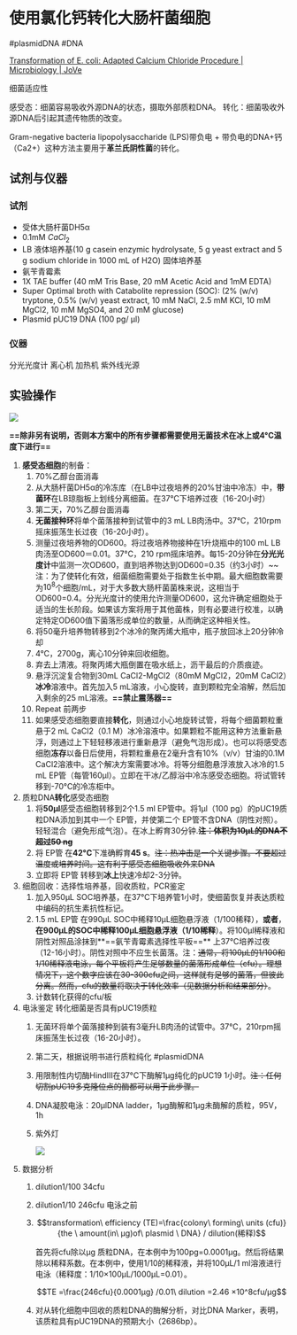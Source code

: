 # 使用氯化钙转化大肠杆菌细胞

#plasmidDNA #DNA

[Transformation of E. coli: Adapted Calcium Chloride Procedure \| Microbiology \| JoVe](https://app.jove.com/cn/v/10515/transformation-of-e-coli-cells-using-an-adapted-calcium-chloride-procedure?language=cn)

细菌适应性

感受态：细菌容易吸收外源DNA的状态，摄取外部质粒DNA。 转化：细菌吸收外源DNA后引起其遗传物质的改变。

Gram-negative bacteria lipopolysaccharide (LPS)带负电 + 带负电的DNA+钙（Ca2+）这种方法主要用于**革兰氏阴性菌**的转化。

## 试剂与仪器

### 试剂

-   受体大肠杆菌DH5α
-   0.1mM $CaCl_2$
-   LB 液体培养基(10 g casein enzymic hydrolysate, 5 g yeast extract and 5 g sodium chloride in 1000 mL of H2O) 固体培养基
-   氨苄青霉素
-   1X TAE buffer (40 mM Tris Base, 20 mM Acetic Acid and 1mM EDTA)
-   Super Optimal broth with Catabolite repression (SOC): (2% (w/v) tryptone, 0.5% (w/v) yeast extract, 10 mM NaCl, 2.5 mM KCl, 10 mM MgCl2, 10 mM MgSO4, and 20 mM glucose)
-   Plasmid pUC19 DNA (100 pg/ µl)

### 仪器

分光光度计 离心机 加热机 紫外线光源

## 实验操作

![](attachments/transformation.bmp)

**==除非另有说明，否则本方案中的所有步骤都需要使用无菌技术在冰上或4°C温度下进行==**

1.  **感受态细胞**的制备：
    1.  70%乙醇台面消毒
    2.  从大肠杆菌DH5α的冷冻库（在LB中过夜培养的20%甘油中冷冻）中，**带菌环**在LB琼脂板上划线分离细菌。在37°C下培养过夜（16-20小时）
    3.  第二天，70%乙醇台面消毒
    4.  **无菌接种环**将单个菌落接种到试管中的3 mL LB肉汤中。37°C，210rpm摇床振荡生长过夜（16-20小时）。
    5.  测量过夜培养物的OD600。将过夜培养物接种在1升烧瓶中的100 mL LB肉汤至OD600＝0.01。37°C，210 rpm摇床培养。每15-20分钟在**分光光度计**中监测一次OD600，直到培养物达到OD600=0.35（约3小时）\~\~注：为了使转化有效，细菌细胞需要处于指数生长中期。最大细胞数需要为$10^8$个细胞/mL，对于大多数大肠杆菌菌株来说，这相当于OD600=0.4。分光光度计的使用允许测量OD600，这允许确定细胞处于适当的生长阶段。如果该方案将用于其他菌株，则有必要进行校准，以确定特定OD600值下菌落形成单位的数量，从而确定这种相关性。
    6.  将50毫升培养物转移到2个冰冷的聚丙烯大瓶中，瓶子放回冰上20分钟冷却
    7.  4°C，2700g，离心10分钟来回收细胞。
    8.  弃去上清液。将聚丙烯大瓶倒置在吸水纸上，沥干最后的介质痕迹。
    9.  悬浮沉淀复合物到30mL CaCl2-MgCl2（80mM MgCl2，20mM CaCl2）**冰冷**溶液中。首先加入5 mL溶液，小心旋转，直到颗粒完全溶解，然后加入剩余的25 mL溶液。**==禁止震荡器==**
    10. Repeat 前两步
    11. 如果感受态细胞要直接**转化**，则通过小心地旋转试管，将每个细菌颗粒重悬于2 mL CaCl2（0.1 M）冰冷溶液中。如果颗粒不能用这种方法重新悬浮，则通过上下轻轻移液进行重新悬浮（避免气泡形成）。也可以将感受态细胞**冻存**以备日后使用，将颗粒重悬在2毫升含有10%（v/v）甘油的0.1M CaCl2溶液中。这个解决方案需要冰冷。将等分细胞悬浮液放入冰冷的1.5 mL EP管（每管160µl）。立即在干冰/乙醇浴中冷冻感受态细胞。将试管转移到-70°C的冷冻柜中。
2.  质粒DNA**转化**感受态细胞
    1.  将**50µl**感受态细胞转移到2个1.5 ml EP管中。将1µl（100 pg）的pUC19质粒DNA添加到其中一个 EP管，并使第二个 EP管不含DNA（阴性对照）。轻轻混合（避免形成气泡）。在冰上孵育30分钟.~~**注：体积为10µL的DNA不超过50 ng**~~
    2.  将 EP管 在**42°C**下准确孵育**45 s**。~~注：热冲击是一个关键步骤。不要超过温度或培养时间。这有利于感受态细胞吸收外来DNA~~
    3.  立即将 EP管 转移到**冰上**快速冷却2-3分钟。
3.  细胞回收：选择性培养基，回收质粒，PCR鉴定
    1.  加入950µL SOC培养基，在37°C下培养管1小时，使细菌恢复并表达质粒中编码的抗生素抗性标记。
    2.  1.5 mL EP管 在990µL SOC中稀释10µL细胞悬浮液（1/100稀释），**或者**，**在900µL的SOC中稀释100µL细胞悬浮液（1/10稀释**）。将100µl稀释液和阴性对照品涂抹到**==氨苄青霉素选择性平板==** 上37°C培养过夜（12-16小时）。阴性对照中不应生长菌落。注：~~通常，将100µL的1/100和1/10稀释液电泳，每个平板将产生足够数量的菌落形成单位（cfu）。理想情况下，这个数字应该在30-300cfu之间，这样就有足够的菌落，但彼此分离。然而，cfu的数量将取决于转化效率（见数据分析和结果部分）~~。
    3.  计数转化获得的cfu/板
4.  电泳鉴定 转化细菌是否具有pUC19质粒
    1.  无菌环将单个菌落接种到装有3毫升LB肉汤的试管中。37°C，210rpm摇床振荡生长过夜（16-20小时）。

    2.  第二天，根据说明书进行质粒纯化 #plasmidDNA

    3.  用限制性内切酶HindIII在37°C下酶解1µg纯化的pUC19 1小时。~~注：任何切割pUC19多克隆位点的酶都可以用于此步骤。~~

    4.  DNA凝胶电泳：20μlDNA ladder，1μg酶解和1μg未酶解的质粒，95V，1h

    5.  紫外灯

        ![](attachments/plasmidDNAPAGE.bmp)
5.  数据分析
    1.  dilution1/100 34cfu

    2.  dilution1/10 246cfu 电泳之前

    3.  $$transformation\ efficiency (TE)=\frac{colony\ forming\  units (cfu)}{the \ amount(in\  μg)of\  plasmid \ DNA} / dilution(稀释)$$

        首先将cfu除以µg 质粒DNA，在本例中为100pg=0.0001µg。然后将结果除以稀释系数。在本例中，使用1/10的稀释液，并将100µL/1 ml溶液进行电泳（稀释度：1/10×100µL/1000µL=0.01）。

        $$TE =\frac{246cfu}{0.0001μg} /0.01\ dilution =2.46 ×10^8cfu/μg$$

    4.  对从转化细胞中回收的质粒DNA的酶解分析，对比DNA Marker，表明，该质粒具有pUC19DNA的预期大小（2686bp）。
